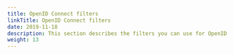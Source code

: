 ```yaml
---
title: OpenID Connect filters
linkTitle: OpenID Connect filters
date: 2019-11-18
description: This section describes the filters you can use for OpenID Connect flows.
weight: 13
---
```

